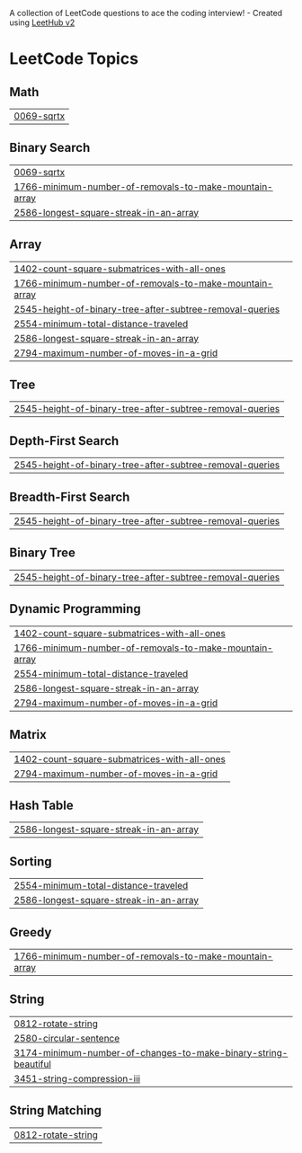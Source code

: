 A collection of LeetCode questions to ace the coding interview! - Created using [LeetHub v2](https://github.com/arunbhardwaj/LeetHub-2.0)
<!---LeetCode Topics Start-->
# LeetCode Topics
## Math
|  |
| ------- |
| [0069-sqrtx](https://github.com/patrabishwo/LeetCode/tree/master/0069-sqrtx) |
## Binary Search
|  |
| ------- |
| [0069-sqrtx](https://github.com/patrabishwo/LeetCode/tree/master/0069-sqrtx) |
| [1766-minimum-number-of-removals-to-make-mountain-array](https://github.com/patrabishwo/LeetCode/tree/master/1766-minimum-number-of-removals-to-make-mountain-array) |
| [2586-longest-square-streak-in-an-array](https://github.com/patrabishwo/LeetCode/tree/master/2586-longest-square-streak-in-an-array) |
## Array
|  |
| ------- |
| [1402-count-square-submatrices-with-all-ones](https://github.com/patrabishwo/LeetCode/tree/master/1402-count-square-submatrices-with-all-ones) |
| [1766-minimum-number-of-removals-to-make-mountain-array](https://github.com/patrabishwo/LeetCode/tree/master/1766-minimum-number-of-removals-to-make-mountain-array) |
| [2545-height-of-binary-tree-after-subtree-removal-queries](https://github.com/patrabishwo/LeetCode/tree/master/2545-height-of-binary-tree-after-subtree-removal-queries) |
| [2554-minimum-total-distance-traveled](https://github.com/patrabishwo/LeetCode/tree/master/2554-minimum-total-distance-traveled) |
| [2586-longest-square-streak-in-an-array](https://github.com/patrabishwo/LeetCode/tree/master/2586-longest-square-streak-in-an-array) |
| [2794-maximum-number-of-moves-in-a-grid](https://github.com/patrabishwo/LeetCode/tree/master/2794-maximum-number-of-moves-in-a-grid) |
## Tree
|  |
| ------- |
| [2545-height-of-binary-tree-after-subtree-removal-queries](https://github.com/patrabishwo/LeetCode/tree/master/2545-height-of-binary-tree-after-subtree-removal-queries) |
## Depth-First Search
|  |
| ------- |
| [2545-height-of-binary-tree-after-subtree-removal-queries](https://github.com/patrabishwo/LeetCode/tree/master/2545-height-of-binary-tree-after-subtree-removal-queries) |
## Breadth-First Search
|  |
| ------- |
| [2545-height-of-binary-tree-after-subtree-removal-queries](https://github.com/patrabishwo/LeetCode/tree/master/2545-height-of-binary-tree-after-subtree-removal-queries) |
## Binary Tree
|  |
| ------- |
| [2545-height-of-binary-tree-after-subtree-removal-queries](https://github.com/patrabishwo/LeetCode/tree/master/2545-height-of-binary-tree-after-subtree-removal-queries) |
## Dynamic Programming
|  |
| ------- |
| [1402-count-square-submatrices-with-all-ones](https://github.com/patrabishwo/LeetCode/tree/master/1402-count-square-submatrices-with-all-ones) |
| [1766-minimum-number-of-removals-to-make-mountain-array](https://github.com/patrabishwo/LeetCode/tree/master/1766-minimum-number-of-removals-to-make-mountain-array) |
| [2554-minimum-total-distance-traveled](https://github.com/patrabishwo/LeetCode/tree/master/2554-minimum-total-distance-traveled) |
| [2586-longest-square-streak-in-an-array](https://github.com/patrabishwo/LeetCode/tree/master/2586-longest-square-streak-in-an-array) |
| [2794-maximum-number-of-moves-in-a-grid](https://github.com/patrabishwo/LeetCode/tree/master/2794-maximum-number-of-moves-in-a-grid) |
## Matrix
|  |
| ------- |
| [1402-count-square-submatrices-with-all-ones](https://github.com/patrabishwo/LeetCode/tree/master/1402-count-square-submatrices-with-all-ones) |
| [2794-maximum-number-of-moves-in-a-grid](https://github.com/patrabishwo/LeetCode/tree/master/2794-maximum-number-of-moves-in-a-grid) |
## Hash Table
|  |
| ------- |
| [2586-longest-square-streak-in-an-array](https://github.com/patrabishwo/LeetCode/tree/master/2586-longest-square-streak-in-an-array) |
## Sorting
|  |
| ------- |
| [2554-minimum-total-distance-traveled](https://github.com/patrabishwo/LeetCode/tree/master/2554-minimum-total-distance-traveled) |
| [2586-longest-square-streak-in-an-array](https://github.com/patrabishwo/LeetCode/tree/master/2586-longest-square-streak-in-an-array) |
## Greedy
|  |
| ------- |
| [1766-minimum-number-of-removals-to-make-mountain-array](https://github.com/patrabishwo/LeetCode/tree/master/1766-minimum-number-of-removals-to-make-mountain-array) |
## String
|  |
| ------- |
| [0812-rotate-string](https://github.com/patrabishwo/LeetCode/tree/master/0812-rotate-string) |
| [2580-circular-sentence](https://github.com/patrabishwo/LeetCode/tree/master/2580-circular-sentence) |
| [3174-minimum-number-of-changes-to-make-binary-string-beautiful](https://github.com/patrabishwo/LeetCode/tree/master/3174-minimum-number-of-changes-to-make-binary-string-beautiful) |
| [3451-string-compression-iii](https://github.com/patrabishwo/LeetCode/tree/master/3451-string-compression-iii) |
## String Matching
|  |
| ------- |
| [0812-rotate-string](https://github.com/patrabishwo/LeetCode/tree/master/0812-rotate-string) |
<!---LeetCode Topics End-->